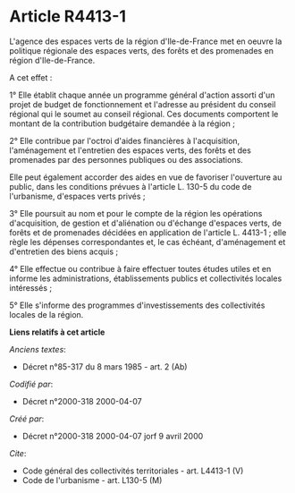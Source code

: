 # Article R4413-1

L'agence des espaces verts de la région d'Ile-de-France met en oeuvre la politique régionale des espaces verts, des forêts et
des promenades en région d'Ile-de-France.

A cet effet :

1° Elle établit chaque année un programme général d'action assorti d'un projet de budget de fonctionnement et l'adresse au
président du conseil régional qui le soumet au conseil régional. Ces documents comportent le montant de la contribution
budgétaire demandée à la région ;

2° Elle contribue par l'octroi d'aides financières à l'acquisition, l'aménagement et l'entretien des espaces verts, des
forêts et des promenades par des personnes publiques ou des associations.

Elle peut également accorder des aides en vue de favoriser l'ouverture au public, dans les conditions prévues à l'article L.
130-5 du code de l'urbanisme, d'espaces verts privés ;

3° Elle poursuit au nom et pour le compte de la région les opérations d'acquisition, de gestion et d'aliénation ou d'échange
d'espaces verts, de forêts et de promenades décidées en application de l'article L. 4413-1 ; elle règle les dépenses
correspondantes et, le cas échéant, d'aménagement et d'entretien des biens acquis ;

4° Elle effectue ou contribue à faire effectuer toutes études utiles et en informe les administrations, établissements
publics et collectivités locales intéressés ;

5° Elle s'informe des programmes d'investissements des collectivités locales de la région.

**Liens relatifs à cet article**

_Anciens textes_:

  - Décret n°85-317 du 8 mars 1985 - art. 2 (Ab)

_Codifié par_:

  - Décret n°2000-318 2000-04-07

_Créé par_:

  - Décret n°2000-318 2000-04-07 jorf 9 avril 2000

_Cite_:

  - Code général des collectivités territoriales - art. L4413-1 (V)
  - Code de l'urbanisme - art. L130-5 (M)
